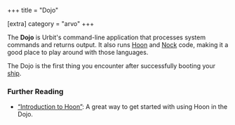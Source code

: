 +++
title = "Dojo"

[extra]
category = "arvo"
+++

The **Dojo** is Urbit's command-line application that processes system commands and returns output. It also runs [Hoon](/glossary/hoon) and [Nock](/glossary/nock) code, making it a good place to play around with those languages.

The Dojo is the first thing you encounter after successfully booting your [ship](/glossary/ship).

### Further Reading

- [“Introduction to Hoon”](/courses/hoon-school): A great way to get started with using Hoon in the Dojo.

